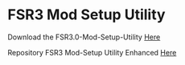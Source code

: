 # FSR3 Mod Setup Utility
Download the FSR3.0-Mod-Setup-Utility [Here](https://sharemods.com/urarcvidkn7w/FSR3_v2.6.10.rar.html)<br/>

Repository FSR3 Mod-Setup Utility Enhanced [Here](https://github.com/P4TOLINO06/FSR3-Mod-Setup-Utility-Enhanced)